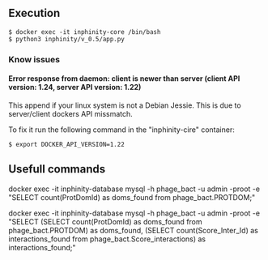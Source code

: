 ## Execution

```
$ docker exec -it inphinity-core /bin/bash
$ python3 inphinity/v_0.5/app.py
```

### Know issues

#### Error response from daemon: client is newer than server (client API version: 1.24, server API version: 1.22)

This append if your linux system is not a Debian Jessie. This is due to server/client dockers API missmatch.

To fix it run the following command in the "inphinity-cire" container:

```
$ export DOCKER_API_VERSION=1.22
```

## Usefull commands

docker exec -it inphinity-database mysql -h phage_bact -u admin -proot -e "SELECT count(ProtDomId) as doms_found from phage_bact.PROTDOM;"

docker exec -it inphinity-database mysql -h phage_bact -u admin -proot -e "SELECT (SELECT count(ProtDomId) as doms_found from phage_bact.PROTDOM) as doms_found, (SELECT count(Score_Inter_Id) as interactions_found from phage_bact.Score_interactions) as interactions_found;"
